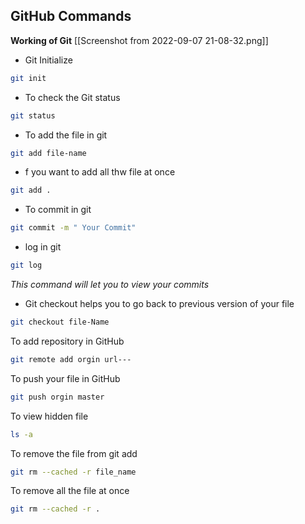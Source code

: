 ## GitHub Commands

**Working of Git**
[[Screenshot from 2022-09-07 21-08-32.png]]


- Git Initialize
```bash
git init 
```

- To check the Git status
```bash
git status
```

- To add the file in git 
```bash
git add file-name
```

- f you want to add all thw file at once 
```bash
git add .
```

- To commit in git
```bash
git commit -m " Your Commit"
```
- log in git 
```bash
git log
```
*This command will let you to view your commits*
- Git checkout helps you to go back to previous version of your file 
```bash
git checkout file-Name
```

To add repository in GitHub
```bash
git remote add orgin url---
```

To push your file in GitHub
```bash
git push orgin master
```
To view hidden file
```bash
ls -a
```
To remove the file from git add 
```bash
git rm --cached -r file_name
```
To remove all the file at once 
```bash
git rm --cached -r .
```
